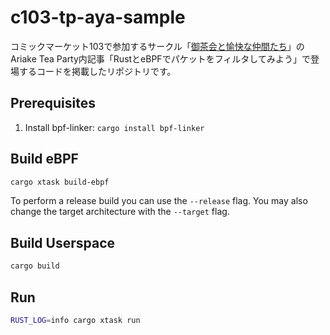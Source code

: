 # c103-tp-aya-sample

コミックマーケット103で参加するサークル「[御茶会と愉快な仲間たち](RustとeBPFでパケットをフィルタしてみよう)」のAriake Tea Party内記事「RustとeBPFでパケットをフィルタしてみよう」で登場するコードを掲載したリポジトリです。

## Prerequisites

1. Install bpf-linker: `cargo install bpf-linker`

## Build eBPF

```bash
cargo xtask build-ebpf
```

To perform a release build you can use the `--release` flag.
You may also change the target architecture with the `--target` flag.

## Build Userspace

```bash
cargo build
```

## Run

```bash
RUST_LOG=info cargo xtask run
```
